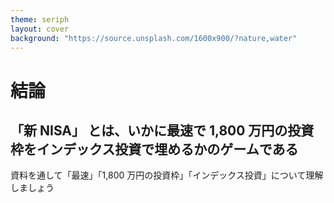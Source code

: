```yaml
---
theme: seriph
layout: cover
background: "https://source.unsplash.com/1600x900/?nature,water"
---
```


# 結論

## 「新 NISA」 とは、いかに最速で 1,800 万円の投資枠をインデックス投資で埋めるかのゲームである

資料を通して「最速」「1,800 万円の投資枠」「インデックス投資」について理解しましょう
